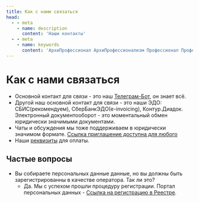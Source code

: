 ```yaml
---
title: Как с нами связаться
head:
  - - meta
    - name: description
      content: 'Наши контакты'
  - - meta
    - name: keywords 
      content: 'АрхиПрофессионал АрхиПрофессионализм Профессионал Профессионализм'
---
```



# Как с нами связаться

- Основной контакт для связи - это наш [Телеграм-Бот](https://t.me/arhipro_bot), он знает всё.
- Другой наш основной контакт для связи - это наши ЭДО: СБИС(рекомендуем), СберБанкЭДО(e-invoicing), Контур.Диадок. Электронный документооборот - это моментальный обмен юридически значимыми документами.
- Чаты и обсуждения мы тоже поддерживаем в юридически значимом формате. [Ссылка приглашение доступна для любого](https://n.sbis.ru/arhi-pro?invite=03baf064-e16b-4dd7-a21b-10c57b64427a)
- Наши [реквизиты](https://elba.kontur.ru/card/arhi-pro) для оплаты.

## Частые вопросы

- Вы собираете персональных данные данные, но вы должны быть зарегистрированны в качестве оператора. Так ли это?
  - Да. Мы с успехом прошли процедуру регистрации. Портал персональных данных - [Ссылка на регистрацию в Реестре](https://pd.rkn.gov.ru/operators-registry/operators-list/?id=77-21-019117).
